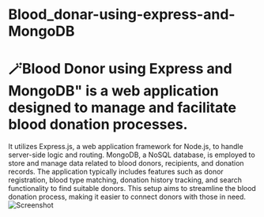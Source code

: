 # Blood_donar-using-express-and-MongoDB
# 🪄Blood Donor using Express and MongoDB" is a web application designed to manage and facilitate blood donation processes. 
It utilizes Express.js, a web application framework for Node.js, to handle server-side logic and routing. MongoDB, a NoSQL database, is employed to store and manage data related to blood donors, recipients, and donation records. The application typically includes features such as donor registration, blood type matching, donation history tracking, and search functionality to find suitable donors. This setup aims to streamline the blood donation process, making it easier to connect donors with those in need.
![Screenshot](images/screenshot.png)

